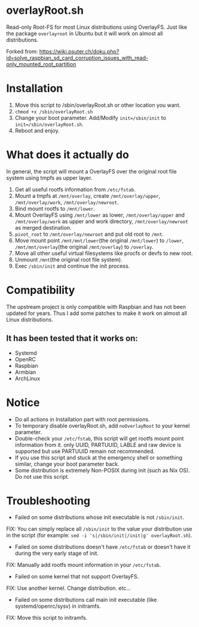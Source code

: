 # overlayRoot.sh
Read-only Root-FS for most Linux distributions using OverlayFS. Just like the package `overlayroot` in Ubuntu but it will work on almost all distributions.

Forked from: https://wiki.psuter.ch/doku.php?id=solve_raspbian_sd_card_corruption_issues_with_read-only_mounted_root_partition

# Installation
1. Move this script to /sbin/overlayRoot.sh or other location you want.
2. `chmod +x /sbin/overlayRoot.sh`
3. Change your boot parameter. Add/Modify `init=/sbin/init` to `init=/sbin/overlayRoot.sh`.
4. Reboot and enjoy.

# What does it actually do
In general, the script will mount a OverlayFS over the original root file system using tmpfs as upper layer.
1. Get all useful rootfs information from `/etc/fstab`.
2. Mount a tmpfs at `/mnt/overlay`, create `/mnt/overlay/upper`, `/mnt/overlay/work`, `/mnt/overlay/newroot`.
3. Bind mount rootfs to `/mnt/lower`.
4. Mount OverlayFS using `/mnt/lower` as lower, `/mnt/overlay/upper` and `/mnt/overlay/work` as upper and work directory, `/mnt/overlay/newroot` as merged destination.
5. `pivot_root` to `/mnt/overlay/newroot` and put old root to `/mnt`.
6. Move mount point `/mnt/mnt/lower`(the original `/mnt/lower`) to `/lower`, `/mnt/mnt/overlay`(the original `/mnt/overlay`) to `/overlay`.
7. Move all other useful virtual filesystems like procfs or devfs to new root.
8. Unmount `/mnt`(the original root file system).
9. Exec `/sbin/init` and continue the init process.

# Compatibility
The upstream project is only compatible with Raspbian and has not been updated for years. Thus I add some patches to make it work on almost all Linux distributions.
## It has been tested that it works on:
- Systemd
- OpenRC
- Raspbian
- Armbian
- ArchLinux
# Notice
- Do all actions in Installation part with root permissions.
- To temporary disable overlayRoot.sh, add `noOverlayRoot` to your kernel parameter.
- Double-check your `/etc/fstab`, this script will get rootfs mount point information from it. only UUID, PARTUUID, LABLE and raw device is supported but use PARTUUID remain not recommended.
- If you use this script and stuck at the emergency shell or something similar, change your boot parameter back.
- Some distribution is extremely Non-POSIX during init (such as Nix OS). Do not use this script.
# Troubleshooting
- Failed on some distributions whose init executable is not `/sbin/init`.

FIX: You can simply replace all `/sbin/init` to the value your distribution use in the script (for example: `sed -i 's|/sbin/init|/init|g' overlayRoot.sh`).
- Failed on some distributions doesn't have `/etc/fstab` or doesn't have it during the very early stage of init.

FIX: Manually add rootfs mount information in your `/etc/fstab`.
- Failed on some kernel that not support OverlayFS.

FIX: Use another kernel. Change distribution. etc...
- Failed on some distributions call main init executable (like systemd/openrc/sysv) in initramfs.

FIX: Move this script to initramfs.
